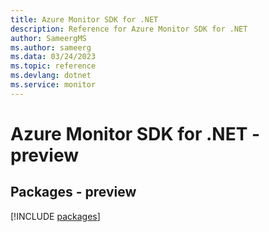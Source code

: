 ```yaml
---
title: Azure Monitor SDK for .NET
description: Reference for Azure Monitor SDK for .NET
author: SameergMS
ms.author: sameerg
ms.data: 03/24/2023
ms.topic: reference
ms.devlang: dotnet
ms.service: monitor
---
```

# Azure Monitor SDK for .NET - preview
## Packages - preview
[!INCLUDE [packages](monitor-index.md)]